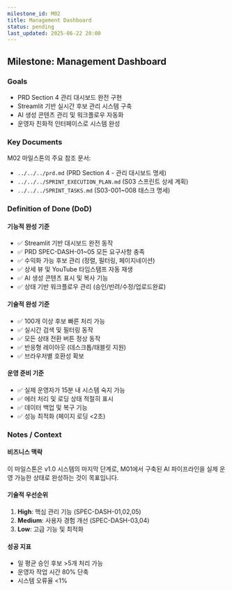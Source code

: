 ```yaml
---
milestone_id: M02
title: Management Dashboard
status: pending
last_updated: 2025-06-22 20:00
---
```


## Milestone: Management Dashboard

### Goals
- PRD Section 4 관리 대시보드 완전 구현
- Streamlit 기반 실시간 후보 관리 시스템 구축  
- AI 생성 콘텐츠 관리 및 워크플로우 자동화
- 운영자 친화적 인터페이스로 시스템 완성

### Key Documents

M02 마일스톤의 주요 참조 문서:

- `../../../prd.md` (PRD Section 4 - 관리 대시보드 명세)
- `../../../SPRINT_EXECUTION_PLAN.md` (S03 스프린트 상세 계획)
- `../../../SPRINT_TASKS.md` (S03-001~008 태스크 명세)

### Definition of Done (DoD)

#### 기능적 완성 기준
- ✅ Streamlit 기반 대시보드 완전 동작
- ✅ PRD SPEC-DASH-01~05 모든 요구사항 충족
- ✅ 수익화 가능 후보 관리 (정렬, 필터링, 페이지네이션)
- ✅ 상세 뷰 및 YouTube 타임스탬프 자동 재생
- ✅ AI 생성 콘텐츠 표시 및 복사 기능
- ✅ 상태 기반 워크플로우 관리 (승인/반려/수정/업로드완료)

#### 기술적 완성 기준  
- ✅ 100개 이상 후보 빠른 처리 가능
- ✅ 실시간 검색 및 필터링 동작
- ✅ 모든 상태 전환 버튼 정상 동작
- ✅ 반응형 레이아웃 (데스크톱/태블릿 지원)
- ✅ 브라우저별 호환성 확보

#### 운영 준비 기준
- ✅ 실제 운영자가 15분 내 시스템 숙지 가능  
- ✅ 에러 처리 및 로딩 상태 적절히 표시
- ✅ 데이터 백업 및 복구 기능
- ✅ 성능 최적화 (페이지 로딩 <2초)

### Notes / Context

#### 비즈니스 맥락
이 마일스톤은 v1.0 시스템의 마지막 단계로, M01에서 구축된 AI 파이프라인을 실제 운영 가능한 상태로 완성하는 것이 목표입니다. 

#### 기술적 우선순위
1. **High**: 핵심 관리 기능 (SPEC-DASH-01,02,05)
2. **Medium**: 사용자 경험 개선 (SPEC-DASH-03,04)  
3. **Low**: 고급 기능 및 최적화

#### 성공 지표
- 일 평균 승인 후보 >5개 처리 가능
- 운영자 작업 시간 80% 단축
- 시스템 오류율 <1%